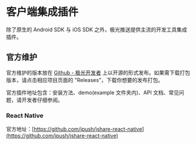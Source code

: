 # 客户端集成插件

除了原生的 Android SDK 与 iOS SDK 之外，极光推送提供主流的开发工具集成插件。

## 官方维护

官方维护的版本放在 [Github - 极光开发者](https://github.com/jpush) 上以开源的形式发布。如果需下载打包版本，请点击相应项目页面的 "Releases"，下载你想要的发布打包。

官方插件地址包含：安装方法、demo(example 文件夹内)、API 文档、常见问题，请开发者仔细参阅。

### React Native

官方地址：[https://github.com/jpush/jshare-react-native](https://github.com/jpush/jshare-react-native)

